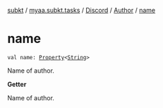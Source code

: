 [subkt](../../../index.md) / [myaa.subkt.tasks](../../index.md) / [Discord](../index.md) / [Author](index.md) / [name](./name.md)

# name

`val name: `[`Property`](https://docs.gradle.org/current/javadoc/org/gradle/api/provider/Property.html)`<`[`String`](https://kotlinlang.org/api/latest/jvm/stdlib/kotlin/-string/index.html)`>`

Name of author.

**Getter**

Name of author.

